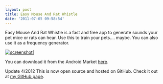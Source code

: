 ```yaml
---
layout: post
title: Easy Mouse And Rat Whistle
date: '2011-07-05 09:58:54'
---
```



Easy Mouse And Rat Whistle is a fast and free app to generate sounds your pet mice or rats can hear. Use this to train your pets…. maybe. You can also use it as a frequency generator.

[![](http://66.147.244.180/~hunterda/content/images/2011/07/screenshot128-180x300.png "screenshot1")](http://66.147.244.180/~hunterda/content/images/2011/07/screenshot128.png)

You can download it from the Android Market [here](https://market.android.com/details?id=com.hunterdavis.easymouseandratwhistle).

Update 4/2012 This is now open source and hosted on GitHub. Check it out at [my GitHub page](https://github.com/huntergdavis).


